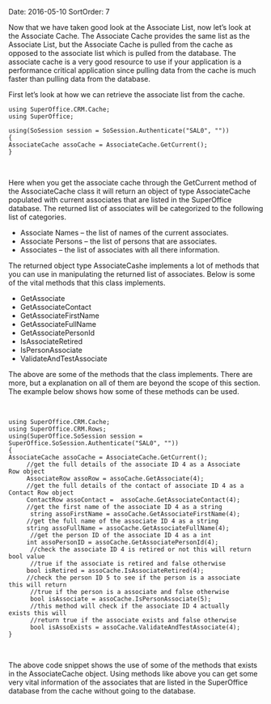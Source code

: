 Date: 2016-05-10
SortOrder: 7

Now that we have taken good look at the Associate List, now let’s look at the Associate Cache. The Associate Cache provides the same list as the Associate List, but the Associate Cache is pulled from the cache as opposed to the associate list which is pulled from the database. The associate cache is a very good resource to use if your application is a performance critical application since pulling data from the cache is much faster than pulling data from the database.

First let’s look at how we can retrieve the associate list from the cache.

```
using SuperOffice.CRM.Cache;
using SuperOffice;
 
using(SoSession session = SoSession.Authenticate("SAL0", ""))
{
AssociateCache assoCache = AssociateCache.GetCurrent();
}
```

 

Here when you get the associate cache through the GetCurrent method of the AssociateCache class it will return an object of type AssociateCache populated with current associates that are listed in the SuperOffice database. The returned list of associates will be categorized to the following list of categories.

-   Associate Names – the list of names of the current associates.
-   Associate Persons – the list of persons that are associates.
-   Associates – the list of associates with all there information.

The returned object type AssociateCashe implements a lot of methods that you can use in manipulating the returned list of associates. Below is some of the vital methods that this class implements.

-   GetAssociate
-   GetAssociateContact
-   GetAssociateFirstName
-   GetAssociateFullName
-   GetAssociatePersonId
-   IsAssociateRetired
-   IsPersonAssociate
-   ValidateAndTestAssociate

The above are some of the methods that the class implements. There are more, but a explanation on all of them are beyond the scope of this section. The example below shows how some of these methods can be used.

 

```
using SuperOffice.CRM.Cache;
using SuperOffice.CRM.Rows;
using(SuperOffice.SoSession session =
SuperOffice.SoSession.Authenticate("SAL0", ""))
{
AssociateCache assoCache = AssociateCache.GetCurrent();
     //get the full details of the associate ID 4 as a Associate
Row object
     AssociateRow assoRow = assoCache.GetAssociate(4);
     //get the full details of the contact of associate ID 4 as a
Contact Row object
     ContactRow assoContact =  assoCache.GetAssociateContact(4);
     //get the first name of the associate ID 4 as a string
      string assoFirstName = assoCache.GetAssociateFirstName(4);
     //get the full name of the associate ID 4 as a string
     string assoFullName = assoCache.GetAssociateFullName(4);
      //get the person ID of the associate ID 4 as a int
     int assoPersonID = assoCache.GetAssociatePersonId(4);
      //check the associate ID 4 is retired or not this will return
bool value
      //true if the associate is retired and false otherwise
     bool isRetired = assoCache.IsAssociateRetired(4);
     //check the person ID 5 to see if the person is a associate
this will return
      //true if the person is a associate and false otherwise
      bool isAssociate = assoCache.IsPersonAssociate(5);
      //this method will check if the associate ID 4 actually
exists this will
      //return true if the associate exists and false otherwise
      bool isAssoExists = assoCache.ValidateAndTestAssociate(4);
}
```

 

The above code snippet shows the use of some of the methods that exists in the AssociateCache object. Using methods like above you can get some very vital information of the associates that are listed in the SuperOffice database from the cache without going to the database.

 

 

 
